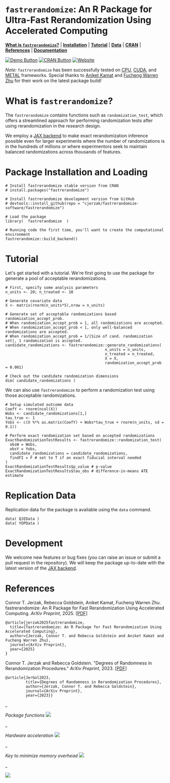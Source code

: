 # `fastrerandomize`: An R Package for Ultra-Fast Rerandomization Using Accelerated Computing 

[**What is `fastrerandomize`?**](#description)
| [**Installation**](#installation)
| [**Tutorial**](#tutorial)
| [**Data**](#data)
| [**CRAN**](https://cran.r-project.org/web/packages/fastrerandomize/index.html)
| [**References**](#references)
| [**Documentation**](https://github.com/cjerzak/fastrerandomize-software/blob/main/fastrerandomize.pdf)

[<img src="https://img.shields.io/badge/Demo-View%20Demo-blue" alt="Demo Button">](https://cran.r-project.org/web/packages/fastrerandomize/vignettes/MainVignette.html) [<img src="https://img.shields.io/badge/CRAN-View%20on%20CRAN-green" alt="CRAN Button">](https://cran.r-project.org/web/packages/fastrerandomize/index.html) [<img src="https://img.shields.io/badge/Website-Visit%20Website-orange" alt="Website">](https://fastrerandomize.github.io)

*Note:* `fastrerandomize` has been successfully tested on [CPU](https://en.wikipedia.org/wiki/Central_processing_unit), [CUDA](https://en.wikipedia.org/wiki/CUDA), and [METAL](https://en.wikipedia.org/wiki/Metal_(API)) frameworks. Special thanks to [Aniket Kamat](https://github.com/aniketkamat) and [Fucheng Warren Zhu](https://github.com/WarrenZhu050413) for their work on the latest package build! 

# What is `fastrerandomize`?<a id="description"></a>
The `fastrerandomize` contains functions such as `randomization_test`, which offers a streamlined approach for performing randomization tests after using rerandomization in the research design. 

We employ a [JAX backend](https://en.wikipedia.org/wiki/Google_JAX) to make exact rerandomization inference possible even for larger experiments where the number of randomizations is in the hundreds of millions or where experimentors seek to maintain balanced randomizations across thousands of features. 

# Package Installation and Loading <a id="installation"></a>
```
# Install fastrerandomize stable version from CRAN
# install.packages("fastrerandomize")

# Install fastrerandomize development version from GitHub
# devtools::install_github(repo = "cjerzak/fastrerandomize-software/fastrerandomize")

# Load the package
library(  fastrerandomize  ) 

# Running code the first time, you'll want to create the computational environment 
fastrerandomize::build_backend()
```

# Tutorial<a id="tutorial"></a>
Let's get started with a tutorial. We're first going to use the package for generate a pool of acceptable rerandomizations. 
```
# First, specify some analysis parameters
n_units <- 20; n_treated <- 10 

# Generate covariate data 
X <- matrix(rnorm(n_units*5),nrow = n_units)

# Generate set of acceptable randomizations based randomization_accept_prob.
# When randomization_accept_prob = 1, all randomizations are accepted. 
# When randomization_accept_prob < 1, only well-balanced randomizations are accepted. 
# When randomization_accept_prob = 1/|Size of cand. randomization set|, 1 randomization is accepted.
candidate_randomizations <- fastrerandomize::generate_randomizations(
                                            n_units = n_units,
                                            n_treated = n_treated,
                                            X = X,
                                            randomization_accept_prob = 0.001)

# Check out the candidate randomization dimensions 
dim( candidate_randomizations )
```
We can also use `fastrerandomize` to perform a randomization test using those acceptable randomizations. 
```
# Setup simulated outcome data 
CoefY <- rnorm(ncol(X))
Wobs <- candidate_randomizations[1,]
tau_true <- 1
Yobs <- c(X %*% as.matrix(CoefY) + Wobs*tau_true + rnorm(n_units, sd = 0.1))

# Perform exact randomization set based on accepted randomizations 
ExactRandomizationTestResults <- fastrerandomize::randomization_test(
  obsW = Wobs,
  obsY = Yobs,
  candidate_randomizations = candidate_randomizations,
  findFI = F # set to T if an exact fiducial interval needed
)
ExactRandomizationTestResults$p_value # p-value
ExactRandomizationTestResults$tau_obs # difference-in-means ATE estimate
```

# Replication Data<a id="data"></a>
Replication data for the package is available using the `data` command. 
```
data( QJEData )
data( YOPData )
```

# Development 
We welcome new features or bug fixes (you can raise an issue or submit a pull request in the repository). We will keep the package up-to-date with the latest version of the [JAX backend](https://en.wikipedia.org/wiki/Google_JAX). 

# References<a id="references"></a>
Connor T. Jerzak, Rebecca Goldstein, Aniket Kamat, Fucheng Warren Zhu. fastrerandomize: An R Package for Fast Rerandomization Using Accelerated Computing. *ArXiv Preprint*, 2025. [[PDF]](https://arxiv.org/pdf/2501.07642)
```
@article{jerzak2025fastrerandomize,
  title={fastrerandomize: An R Package for Fast Rerandomization Using Accelerated Computing},
  author={Jerzak, Connor T. and Rebecca Goldstein and Aniket Kamat and Fucheng Warren Zhu},
  journal={ArXiv Preprint},
  year={2025}
}
```

Connor T. Jerzak and Rebecca Goldstein. "Degrees of Randomness in Rerandomization Procedures." *ArXiv Preprint*, 2023. [\[PDF\]](https://arxiv.org/pdf/2310.00861.pdf)
```
@article{JerGol2023,
         title={Degrees of Randomness in Rerandomization Procedures},
         author={Jerzak, Connor T. and Rebecca Goldstein},
         journal={ArXiv Preprint},
         year={2023}}
```

_

*Package functions* 
[<img src="https://github.com/cjerzak/fastrerandomize-software/blob/main/misc/figures/Viz_MainFxns.png?raw=true">](https://arxiv.org/pdf/2501.07642)

_

*Hardware acceleration* 
[<img src="https://github.com/cjerzak/fastrerandomize-software/blob/main/misc/figures/Viz_GPU.png?raw=true">](https://arxiv.org/pdf/2501.07642)

_

*Key to minimize memory overhead* 
[<img src="https://github.com/cjerzak/fastrerandomize-software/blob/main/misc/figures/Viz_Keys.png?raw=true">](https://arxiv.org/pdf/2501.07642)

_


[<img src="https://github.com/cjerzak/fastrerandomize-software/blob/main/misc/figures/CPU_v_GPU_FALSE_1000.png?raw=true">](https://arxiv.org/pdf/2501.07642)

